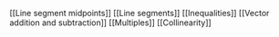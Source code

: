[[Line segment midpoints]]
[[Line segments]]
[[Inequalities]]
[[Vector addition and subtraction]]
[[Multiples]]
[[Collinearity]]
